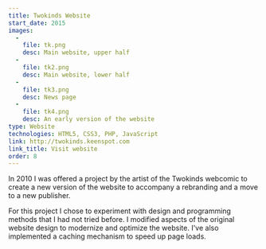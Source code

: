 ```yaml
---
title: Twokinds Website
start_date: 2015
images:
  -
    file: tk.png
    desc: Main website, upper half
  -
    file: tk2.png
    desc: Main website, lower half
  -
    file: tk3.png
    desc: News page
  -
    file: tk4.png
    desc: An early version of the website
type: Website
technologies: HTML5, CSS3, PHP, JavaScript
link: http://twokinds.keenspot.com
link_title: Visit website
order: 8
---
```

In 2010 I was offered a project by the artist of the Twokinds webcomic to create a new version of the website to accompany a rebranding and a move to a new publisher.

For this project I chose to experiment with design and programming methods that I had not tried before. I modified aspects of the original website design to modernize and optimize the website. I've also implemented a caching mechanism to speed up page loads.
